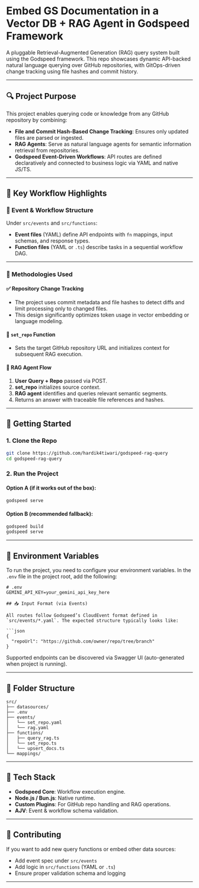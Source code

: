 #  Embed GS Documentation in a Vector DB + RAG Agent in Godspeed Framework

A pluggable Retrieval-Augmented Generation (RAG) query system built using the Godspeed framework. This repo showcases dynamic API-backed natural language querying over GitHub repositories, with GitOps-driven change tracking using file hashes and commit history.

---

## 🔍 Project Purpose

This project enables querying code or knowledge from any GitHub repository by combining:
- **File and Commit Hash-Based Change Tracking**: Ensures only updated files are parsed or ingested.
- **RAG Agents**: Serve as natural language agents for semantic information retrieval from repositories.
- **Godspeed Event-Driven Workflows**: API routes are defined declaratively and connected to business logic via YAML and native JS/TS.

---

## 📂 Key Workflow Highlights

### 🔁 Event & Workflow Structure

Under `src/events` and `src/functions`:
- **Event files** (YAML) define API endpoints with `fn` mappings, input schemas, and response types.
- **Function files** (YAML or `.ts`) describe tasks in a sequential workflow DAG.


---

### 📘 Methodologies Used

#### ✅ Repository Change Tracking

- The project uses commit metadata and file hashes to detect diffs and limit processing only to changed files.
- This design significantly optimizes token usage in vector embedding or language modeling.

#### 🔧 `set_repo` Function

- Sets the target GitHub repository URL and initializes context for subsequent RAG execution.

#### 🤖 RAG Agent Flow

1. **User Query + Repo** passed via POST.
2. **set_repo** initializes source context.
3. **RAG agent** identifies and queries relevant semantic segments.
4. Returns an answer with traceable file references and hashes.

---

## 🚀 Getting Started

### 1. Clone the Repo
```bash
git clone https://github.com/hardik4tiwari/godspeed-rag-query
cd godspeed-rag-query
```

### 2. Run the Project

#### Option A (if it works out of the box):
```bash
godspeed serve
```

#### Option B (recommended fallback):
```bash
godspeed build
godspeed serve
```

---

## 🔐 Environment Variables

To run the project, you need to configure your environment variables. In the `.env` file in the project root, add the following:

```env
# .env
GEMINI_API_KEY=your_gemini_api_key_here

## 📥 Input Format (via Events)

All routes follow Godspeed’s CloudEvent format defined in `src/events/*.yaml`. The expected structure typically looks like:

```json
{
  "repoUrl": "https://github.com/owner/repo/tree/branch"
}
```

Supported endpoints can be discovered via Swagger UI (auto-generated when project is running).

---

## 📁 Folder Structure

```
src/
├── datasources/
├── .env
├── events/
│   └── set_repo.yaml
│   └── rag.yaml
├── functions/
│   ├── query_rag.ts
│   └── set_repo.ts
│   └── upsert_docs.ts
└── mappings/
```

---

## 🧠 Tech Stack

- **Godspeed Core**: Workflow execution engine.
- **Node.js / Bun.js**: Native runtime.
- **Custom Plugins**: For GitHub repo handling and RAG operations.
- **AJV**: Event & workflow schema validation.

---

## 🙌 Contributing

If you want to add new query functions or embed other data sources:
- Add event spec under `src/events`
- Add logic in `src/functions` (YAML or `.ts`)
- Ensure proper validation schema and logging

---
